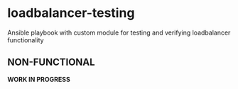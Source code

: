 # loadbalancer-testing
Ansible playbook with custom module for testing and verifying loadbalancer functionality

## NON-FUNCTIONAL

**WORK IN PROGRESS**
